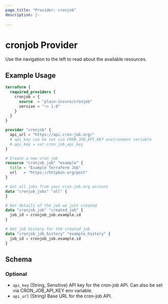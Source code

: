 ```yaml
---
page_title: "Provider: cronjob"
description: |-
  
---
```


# cronjob Provider



Use the navigation to the left to read about the available resources.

## Example Usage

```terraform
terraform {
  required_providers {
    cronjob = {
      source  = "plain-insure/cronjob"
      version = "~> 1.0"
    }
  }
}

provider "cronjob" {
  api_url = "https://api.cron-job.org/"
  # api_key can be set via CRON_JOB_API_KEY environment variable
  # api_key = var.cron_job_api_key
}

# Create a new cron job
resource "cronjob_job" "example" {
  title = "Example Terraform Job"
  url   = "https://httpbin.org/post"
}

# Get all jobs from your cron-job.org account
data "cronjob_jobs" "all" {
}

# Get details of the job we just created
data "cronjob_job" "created_job" {
  job_id = cronjob_job.example.id
}

# Get job history for the created job
data "cronjob_job_history" "example_history" {
  job_id = cronjob_job.example.id
}
```

<!-- schema generated by tfplugindocs -->
## Schema

### Optional

- `api_key` (String, Sensitive) API key for the cron-job API. Can also be set via CRON_JOB_API_KEY env variable.
- `api_url` (String) Base URL for the cron-job API.